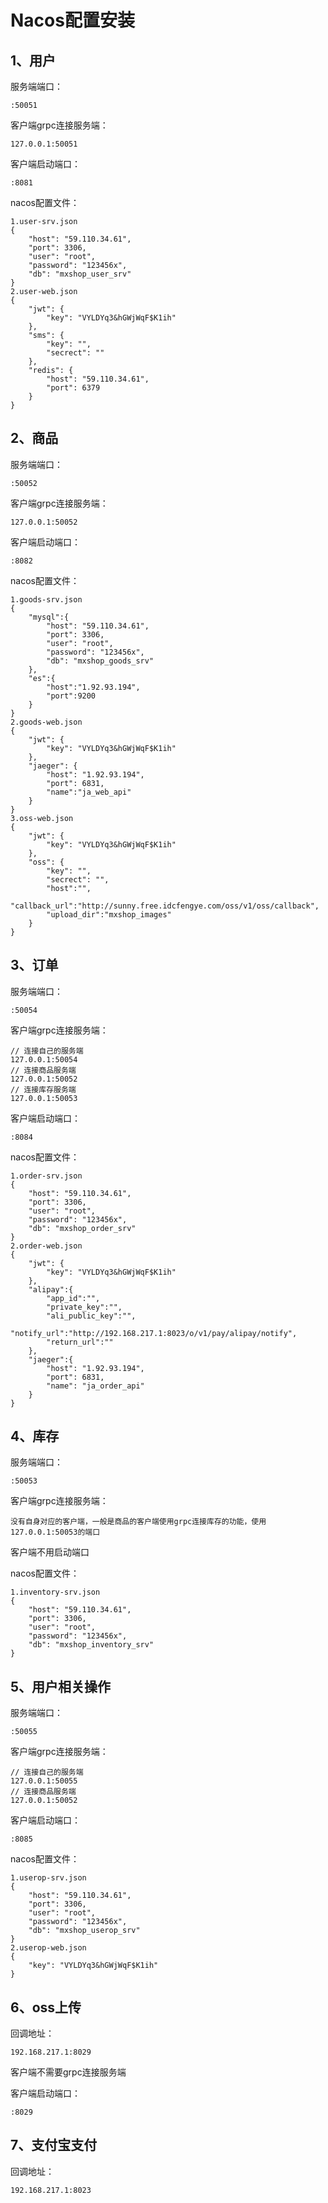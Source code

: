 # Nacos配置安装

## 1、用户

服务端端口：

```
:50051
```

客户端grpc连接服务端：

```
127.0.0.1:50051
```

客户端启动端口：

```
:8081
```

nacos配置文件：

```
1.user-srv.json
{
	"host": "59.110.34.61",
	"port": 3306,
	"user": "root",
	"password": "123456x",
	"db": "mxshop_user_srv"
}
2.user-web.json
{
	"jwt": {
		"key": "VYLDYq3&hGWjWqF$K1ih"
	},
	"sms": {
		"key": "",
		"secrect": ""
	},
	"redis": {
		"host": "59.110.34.61",
		"port": 6379
	}
}
```

## 2、商品

服务端端口：

```
:50052
```

客户端grpc连接服务端：

```
127.0.0.1:50052
```

客户端启动端口：

```
:8082
```

nacos配置文件：

```
1.goods-srv.json
{
	"mysql":{
		"host": "59.110.34.61",
		"port": 3306,
		"user": "root",
		"password": "123456x",
		"db": "mxshop_goods_srv"
	},
	"es":{
		"host":"1.92.93.194",
		"port":9200
	}
}
2.goods-web.json
{
	"jwt": {
		"key": "VYLDYq3&hGWjWqF$K1ih"
	},
	"jaeger": {
		"host": "1.92.93.194",
		"port": 6831,
		"name":"ja_web_api"
	}
}
3.oss-web.json
{
	"jwt": {
		"key": "VYLDYq3&hGWjWqF$K1ih"
	},
	"oss": {
		"key": "",
		"secrect": "",
		"host":"",
		"callback_url":"http://sunny.free.idcfengye.com/oss/v1/oss/callback",
		"upload_dir":"mxshop_images"
	}
}
```

## 3、订单

服务端端口：

```
:50054
```

客户端grpc连接服务端：

```
// 连接自己的服务端
127.0.0.1:50054
// 连接商品服务端
127.0.0.1:50052
// 连接库存服务端
127.0.0.1:50053
```

客户端启动端口：

```
:8084
```

nacos配置文件：

```
1.order-srv.json
{
	"host": "59.110.34.61",
	"port": 3306,
	"user": "root",
	"password": "123456x",
	"db": "mxshop_order_srv"
}
2.order-web.json
{
	"jwt": {
		"key": "VYLDYq3&hGWjWqF$K1ih"
	},
	"alipay":{
		"app_id":"",
		"private_key":"",
		"ali_public_key":"",
		"notify_url":"http://192.168.217.1:8023/o/v1/pay/alipay/notify",
		"return_url":""
	},
	"jaeger":{
    	"host": "1.92.93.194",
    	"port": 6831,
    	"name": "ja_order_api"
	}
}
```

## 4、库存

服务端端口：

```
:50053
```

客户端grpc连接服务端：

```
没有自身对应的客户端，一般是商品的客户端使用grpc连接库存的功能，使用127.0.0.1:50053的端口
```

客户端不用启动端口

nacos配置文件：

```
1.inventory-srv.json
{
	"host": "59.110.34.61",
	"port": 3306,
	"user": "root",
	"password": "123456x",
	"db": "mxshop_inventory_srv"
}
```

## 5、用户相关操作

服务端端口：

```
:50055
```

客户端grpc连接服务端：

```
// 连接自己的服务端
127.0.0.1:50055
// 连接商品服务端
127.0.0.1:50052
```

客户端启动端口：

```
:8085
```

nacos配置文件：

```
1.userop-srv.json
{
	"host": "59.110.34.61",
	"port": 3306,
	"user": "root",
	"password": "123456x",
	"db": "mxshop_userop_srv"
}
2.userop-web.json
{
	"key": "VYLDYq3&hGWjWqF$K1ih"
}
```

## 6、oss上传

回调地址：

```
192.168.217.1:8029
```

客户端不需要grpc连接服务端

客户端启动端口：

```
:8029
```

## 7、支付宝支付

回调地址：

```
192.168.217.1:8023
```